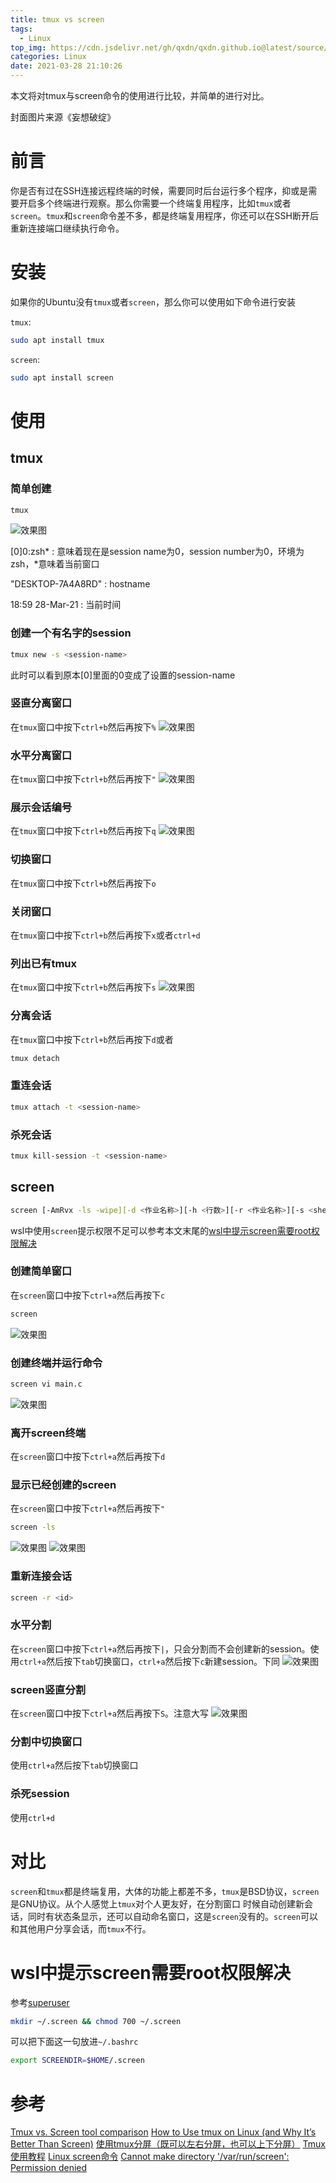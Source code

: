 ```yaml
---
title: tmux vs screen
tags:
  - Linux
top_img: https://cdn.jsdelivr.net/gh/qxdn/qxdn.github.io@latest/source/images/tmux-vs-screen/top-img.png
categories: Linux
date: 2021-03-28 21:10:26
---
```



本文将对tmux与screen命令的使用进行比较，并简单的进行对比。

封面图片来源《妄想破绽》
<!--more-->

# 前言
你是否有过在SSH连接远程终端的时候，需要同时后台运行多个程序，抑或是需要开启多个终端进行观察。那么你需要一个终端复用程序，比如`tmux`或者`screen`。`tmux`和`screen`命令差不多，都是终端复用程序，你还可以在SSH断开后重新连接端口继续执行命令。

# 安装
如果你的Ubuntu没有`tmux`或者`screen`，那么你可以使用如下命令进行安装

`tmux`:
```bash
sudo apt install tmux
```

`screen`:
```bash
sudo apt install screen
```

# 使用
## tmux
### 简单创建
```bash
tmux
```
![效果图](/images/tmux-vs-screen/simple-tmux.png)

[0]0:zsh* : 意味着现在是session name为0，session number为0，环境为zsh，*意味着当前窗口

"DESKTOP-7A4A8RD" : hostname

18:59 28-Mar-21 : 当前时间

### 创建一个有名字的session
```bash
tmux new -s <session-name>
```
此时可以看到原本[0]里面的0变成了设置的session-name

### 竖直分离窗口
在`tmux`窗口中按下`ctrl+b`然后再按下`%`
![效果图](/images/tmux-vs-screen/tmux-vertically.png)

### 水平分离窗口
在`tmux`窗口中按下`ctrl+b`然后再按下`"`
![效果图](/images/tmux-vs-screen/tmux-horizontally.png)

### 展示会话编号
在`tmux`窗口中按下`ctrl+b`然后再按下`q`
![效果图](/images/tmux-vs-screen/tmux-number.png)

### 切换窗口
在`tmux`窗口中按下`ctrl+b`然后再按下`o`

### 关闭窗口
在`tmux`窗口中按下`ctrl+b`然后再按下`x`或者`ctrl+d`

### 列出已有tmux
在`tmux`窗口中按下`ctrl+b`然后再按下`s`
![效果图](/images/tmux-vs-screen/tmux-list.png)

### 分离会话
在`tmux`窗口中按下`ctrl+b`然后再按下`d`或者
```bash
tmux detach
```

### 重连会话
```bash
tmux attach -t <session-name>
```

### 杀死会话
```bash
tmux kill-session -t <session-name>
```

## screen
```bash
screen [-AmRvx -ls -wipe][-d <作业名称>][-h <行数>][-r <作业名称>][-s <shell>][-S <作业名称>]
```
wsl中使用`screen`提示权限不足可以参考本文末尾的[wsl中提示screen需要root权限解决](#wsl中提示screen需要root权限解决)

### 创建简单窗口
在`screen`窗口中按下`ctrl+a`然后再按下`c`
```bash
screen
```
![效果图](/images/tmux-vs-screen/simple-screen.png)

### 创建终端并运行命令
```bash
screen vi main.c
```
![效果图](/images/tmux-vs-screen/screen-simple-command.png)

### 离开screen终端
在`screen`窗口中按下`ctrl+a`然后再按下`d`

### 显示已经创建的screen
在`screen`窗口中按下`ctrl+a`然后再按下`"`
```bash
screen -ls
```
![效果图](/images/tmux-vs-screen/screen-list.png)
![效果图](/images/tmux-vs-screen/screen-list2.png)

### 重新连接会话
```bash
screen -r <id>
```

### 水平分割
在`screen`窗口中按下`ctrl+a`然后再按下`|`，只会分割而不会创建新的session。使用`ctrl+a`然后按下`tab`切换窗口，`ctrl+a`然后按下`c`新建session。下同
![效果图](/images/tmux-vs-screen/screen-horizontally.png)

### screen竖直分割
在`screen`窗口中按下`ctrl+a`然后再按下`S`。注意大写
![效果图](/images/tmux-vs-screen/screen-vertically.png)

### 分割中切换窗口
使用`ctrl+a`然后按下`tab`切换窗口

### 杀死session
使用`ctrl+d`

# 对比
`screen`和`tmux`都是终端复用，大体的功能上都差不多，`tmux`是BSD协议，`screen`是GNU协议。从个人感觉上`tmux`对个人更友好，在分割窗口 时候自动创建新会话，同时有状态条显示，还可以自动命名窗口，这是`screen`没有的。`screen`可以和其他用户分享会话，而`tmux`不行。

# wsl中提示screen需要root权限解决
参考[superuser](https://superuser.com/questions/1195962/cannot-make-directory-var-run-screen-permission-denied)
```bash
mkdir ~/.screen && chmod 700 ~/.screen
```
可以把下面这一句放进`~/.bashrc`
```bash
export SCREENDIR=$HOME/.screen
```

# 参考
[Tmux vs. Screen tool comparison](https://linuxhint.com/tmux_vs_screen/)
[How to Use tmux on Linux (and Why It’s Better Than Screen)](https://www.howtogeek.com/671422/how-to-use-tmux-on-linux-and-why-its-better-than-screen/)
[使用tmux分屏（既可以左右分屏，也可以上下分屏）](https://blog.csdn.net/yuanxinfei920/article/details/78712990)
[Tmux 使用教程](http://www.ruanyifeng.com/blog/2019/10/tmux.html)
[Linux screen命令](https://www.runoob.com/linux/linux-comm-screen.html)
[Cannot make directory '/var/run/screen': Permission denied](https://superuser.com/questions/1195962/cannot-make-directory-var-run-screen-permission-denied)